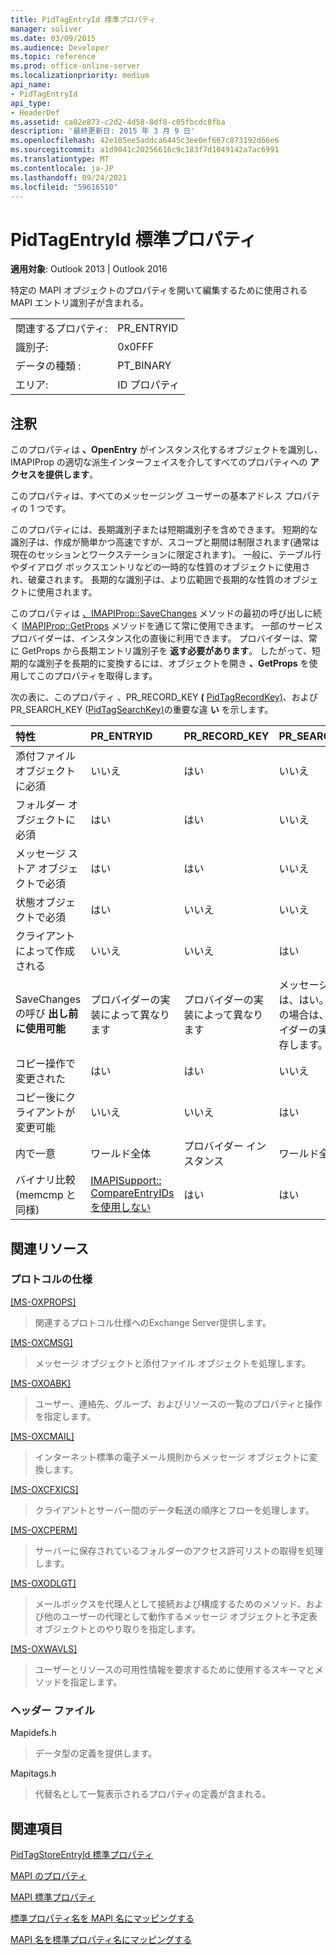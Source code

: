 ```yaml
---
title: PidTagEntryId 標準プロパティ
manager: soliver
ms.date: 03/09/2015
ms.audience: Developer
ms.topic: reference
ms.prod: office-online-server
ms.localizationpriority: medium
api_name:
- PidTagEntryId
api_type:
- HeaderDef
ms.assetid: ca02e873-c2d2-4d58-8df8-c05fbcdc8fba
description: '最終更新日: 2015 年 3 月 9 日'
ms.openlocfilehash: 42e105ee5addca6445c3ee0ef667c873192d66e6
ms.sourcegitcommit: a1d9041c20256616c9c183f7d1049142a7ac6991
ms.translationtype: MT
ms.contentlocale: ja-JP
ms.lasthandoff: 09/24/2021
ms.locfileid: "59616510"
---
```

# <a name="pidtagentryid-canonical-property"></a>PidTagEntryId 標準プロパティ

  
  
**適用対象**: Outlook 2013 | Outlook 2016 
  
特定の MAPI オブジェクトのプロパティを開いて編集するために使用される MAPI エントリ識別子が含まれる。 
  
|||
|:-----|:-----|
|関連するプロパティ:  <br/> |PR_ENTRYID  <br/> |
|識別子:  <br/> |0x0FFF  <br/> |
|データの種類 :   <br/> |PT_BINARY  <br/> |
|エリア:  <br/> |ID プロパティ  <br/> |
   
## <a name="remarks"></a>注釈

このプロパティは **、OpenEntry** がインスタンス化するオブジェクトを識別し、IMAPIProp の適切な派生インターフェイスを介してすべてのプロパティへの **アクセスを提供します**。 
  
このプロパティは、すべてのメッセージング ユーザーの基本アドレス プロパティの 1 つです。 
  
このプロパティには、長期識別子または短期識別子を含めできます。 短期的な識別子は、作成が簡単かつ高速ですが、スコープと期間は制限されます(通常は現在のセッションとワークステーションに限定されます)。 一般に、テーブル行やダイアログ ボックスエントリなどの一時的な性質のオブジェクトに使用され、破棄されます。 長期的な識別子は、より広範囲で長期的な性質のオブジェクトに使用されます。 
  
このプロパティは [、IMAPIProp::SaveChanges](imapiprop-getprops.md) メソッドの最初の呼び出しに続く [IMAPIProp::GetProps](imapiprop-savechanges.md) メソッドを通じて常に使用できます。 一部のサービス プロバイダーは、インスタンス化の直後に利用できます。 プロバイダーは、常に GetProps から長期エントリ識別子を **返す必要があります**。 したがって、短期的な識別子を長期的に変換するには、オブジェクトを開き **、GetProps** を使用してこのプロパティを取得します。 
  
次の表に、このプロパティ 、PR_RECORD_KEY **(** [PidTagRecordKey)](pidtagrecordkey-canonical-property.md)、および PR_SEARCH_KEY ([PidTagSearchKey)](pidtagsearchkey-canonical-property.md)の重要な違 **い** を示します。 
  
|**特性**|**PR_ENTRYID**|**PR_RECORD_KEY**|**PR_SEARCH_KEY**|
|:-----|:-----|:-----|:-----|
|添付ファイル オブジェクトに必須  <br/> |いいえ  <br/> |はい  <br/> |いいえ  <br/> |
|フォルダー オブジェクトに必須  <br/> |はい  <br/> |はい  <br/> |いいえ  <br/> |
|メッセージ ストア オブジェクトで必須  <br/> |はい  <br/> |はい  <br/> |いいえ  <br/> |
|状態オブジェクトで必須  <br/> |はい  <br/> |いいえ  <br/> |いいえ  <br/> |
|クライアントによって作成される  <br/> |いいえ  <br/> |いいえ  <br/> |はい  <br/> |
|SaveChanges の呼び **出し前に使用可能** <br/> |プロバイダーの実装によって異なります  <br/> |プロバイダーの実装によって異なります  <br/> |メッセージの場合は、はい。 その他の場合は、プロバイダーの実装に依存します。  <br/> |
|コピー操作で変更された  <br/> |はい  <br/> |はい  <br/> |いいえ  <br/> |
|コピー後にクライアントが変更可能  <br/> |いいえ  <br/> |いいえ  <br/> |はい  <br/> |
|内で一意  <br/> |ワールド全体  <br/> |プロバイダー インスタンス  <br/> |ワールド全体  <br/> |
|バイナリ比較 (memcmp と同様)  <br/> |[IMAPISupport:: CompareEntryIDs を使用しない](imapisupport-compareentryids.md) <br/> |はい  <br/> |はい  <br/> |
   
## <a name="related-resources"></a>関連リソース

### <a name="protocol-specifications"></a>プロトコルの仕様

[[MS-OXPROPS]](https://msdn.microsoft.com/library/f6ab1613-aefe-447d-a49c-18217230b148%28Office.15%29.aspx)
  
> 関連するプロトコル仕様へのExchange Server提供します。
    
[[MS-OXCMSG]](https://msdn.microsoft.com/library/7fd7ec40-deec-4c06-9493-1bc06b349682%28Office.15%29.aspx)
  
> メッセージ オブジェクトと添付ファイル オブジェクトを処理します。
    
[[MS-OXOABK]](https://msdn.microsoft.com/library/f4cf9b4c-9232-4506-9e71-2270de217614%28Office.15%29.aspx)
  
> ユーザー、連絡先、グループ、およびリソースの一覧のプロパティと操作を指定します。
    
[[MS-OXCMAIL]](https://msdn.microsoft.com/library/b60d48db-183f-4bf5-a908-f584e62cb2d4%28Office.15%29.aspx)
  
> インターネット標準の電子メール規則からメッセージ オブジェクトに変換します。
    
[[MS-OXCFXICS]](https://msdn.microsoft.com/library/b9752f3d-d50d-44b8-9e6b-608a117c8532%28Office.15%29.aspx)
  
> クライアントとサーバー間のデータ転送の順序とフローを処理します。
    
[[MS-OXCPERM]](https://msdn.microsoft.com/library/944ddb65-6249-4c34-a46e-363fcd37195e%28Office.15%29.aspx)
  
> サーバーに保存されているフォルダーのアクセス許可リストの取得を処理します。
    
[[MS-OXODLGT]](https://msdn.microsoft.com/library/01a89b11-9c43-4c40-b147-8f6a1ef5a44f%28Office.15%29.aspx)
  
> メールボックスを代理人として接続および構成するためのメソッド、および他のユーザーの代理として動作するメッセージ オブジェクトと予定表オブジェクトとのやり取りを指定します。
    
[[MS-OXWAVLS]](https://msdn.microsoft.com/library/69a276d8-5fc3-40ba-acd0-31cf42e6af58%28Office.15%29.aspx)
  
> ユーザーとリソースの可用性情報を要求するために使用するスキーマとメソッドを指定します。
    
### <a name="header-files"></a>ヘッダー ファイル

Mapidefs.h
  
> データ型の定義を提供します。
    
Mapitags.h
  
> 代替名として一覧表示されるプロパティの定義が含まれる。
    
## <a name="see-also"></a>関連項目



[PidTagStoreEntryId 標準プロパティ](pidtagstoreentryid-canonical-property.md)


[MAPI のプロパティ](mapi-properties.md)
  
[MAPI 標準プロパティ](mapi-canonical-properties.md)
  
[標準プロパティ名を MAPI 名にマッピングする](mapping-canonical-property-names-to-mapi-names.md)
  
[MAPI 名を標準プロパティ名にマッピングする](mapping-mapi-names-to-canonical-property-names.md)

